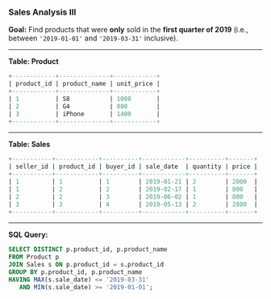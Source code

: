 ### Sales Analysis III

**Goal:** Find products that were **only** sold in the **first quarter of 2019** (i.e., between `'2019-01-01'` and `'2019-03-31'` inclusive).

---

**Table: Product**

```sql
+------------+--------------+------------+
| product_id | product_name | unit_price |
+------------+--------------+------------+
| 1          | S8           | 1000       |
| 2          | G4           | 800        |
| 3          | iPhone       | 1400       |
+------------+--------------+------------+
```

---

**Table: Sales**

```sql
+-----------+------------+----------+------------+----------+-------+
| seller_id | product_id | buyer_id | sale_date  | quantity | price |
+-----------+------------+----------+------------+----------+-------+
| 1         | 1          | 1        | 2019-01-21 | 2        | 2000  |
| 1         | 2          | 2        | 2019-02-17 | 1        | 800   |
| 2         | 2          | 3        | 2019-06-02 | 1        | 800   |
| 3         | 3          | 4        | 2019-05-13 | 2        | 2800  |
+-----------+------------+----------+------------+----------+-------+
```

---

**SQL Query:**

```sql
SELECT DISTINCT p.product_id, p.product_name
FROM Product p
JOIN Sales s ON p.product_id = s.product_id
GROUP BY p.product_id, p.product_name
HAVING MAX(s.sale_date) <= '2019-03-31'
   AND MIN(s.sale_date) >= '2019-01-01';
```
